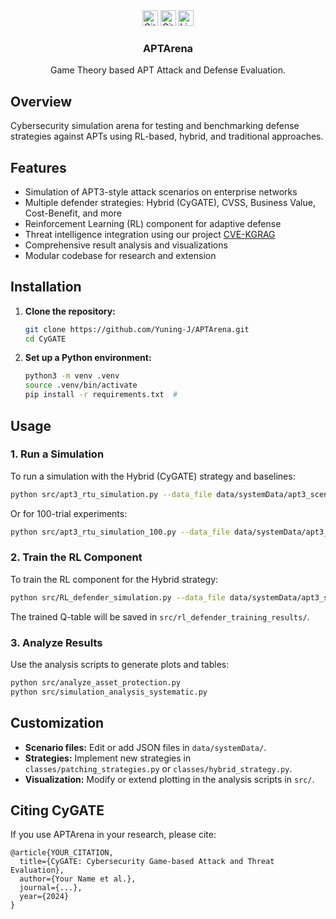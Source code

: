 
<!-- PROJECT LOGO -->
<br />
<p align="center">
  <a href="https://github.com/Yuni0217/APTArena">
  </a>
  <br />

  <!-- Badges -->
  <img src="https://img.shields.io/github/repo-size/Yuning-J/APTArena?style=for-the-badge" alt="GitHub repo size" height="25">
  <img src="https://img.shields.io/github/last-commit/Yuning-J/APTArena?style=for-the-badge" alt="GitHub last commit" height="25">
  <img src="https://img.shields.io/github/license/Yuning-J/APTArena?style=for-the-badge" alt="License" height="25">
  <br />
  
  <h3 align="center">APTArena</h3>
  <p align="center">
    Game Theory based APT Attack and Defense Evaluation.
 
  </p>
</p>


## Overview
Cybersecurity simulation arena for testing and benchmarking defense strategies against APTs using RL-based, hybrid, and traditional approaches.

## Features
- Simulation of APT3-style attack scenarios on enterprise networks
- Multiple defender strategies: Hybrid (CyGATE), CVSS, Business Value, Cost-Benefit, and more
- Reinforcement Learning (RL) component for adaptive defense
- Threat intelligence integration using our project [CVE-KGRAG](https://github.com/Yuning-J/CVE-KGRAG) 
- Comprehensive result analysis and visualizations
- Modular codebase for research and extension


## Installation
1. **Clone the repository:**
   ```sh
   git clone https://github.com/Yuning-J/APTArena.git
   cd CyGATE
   ```
2. **Set up a Python environment:**
   ```sh
   python3 -m venv .venv
   source .venv/bin/activate
   pip install -r requirements.txt  # 
   ```

## Usage
### 1. **Run a Simulation**
To run a simulation with the Hybrid (CyGATE) strategy and baselines:
```sh
python src/apt3_rtu_simulation.py --data_file data/systemData/apt3_scenario_enriched.json --num_steps 50 --defender_budget 7500
```
Or for 100-trial experiments:
```sh
python src/apt3_rtu_simulation_100.py --data_file data/systemData/apt3_scenario_enriched.json --num_steps 50 --num_trials 100 --defender_budget 7500
```

### 2. **Train the RL Component**
To train the RL component for the Hybrid strategy:
```sh
python src/RL_defender_simulation.py --data_file data/systemData/apt3_scenario_enriched.json --num_episodes 500 --num_steps 50 --defender_budget 7500
```
The trained Q-table will be saved in `src/rl_defender_training_results/`.

### 3. **Analyze Results**
Use the analysis scripts to generate plots and tables:
```sh
python src/analyze_asset_protection.py
python src/simulation_analysis_systematic.py
```

## Customization
- **Scenario files:** Edit or add JSON files in `data/systemData/`.
- **Strategies:** Implement new strategies in `classes/patching_strategies.py` or `classes/hybrid_strategy.py`.
- **Visualization:** Modify or extend plotting in the analysis scripts in `src/`.

## Citing CyGATE
If you use APTArena in your research, please cite:
```
@article{YOUR_CITATION,
  title={CyGATE: Cybersecurity Game-based Attack and Threat Evaluation},
  author={Your Name et al.},
  journal={...},
  year={2024}
}
```
